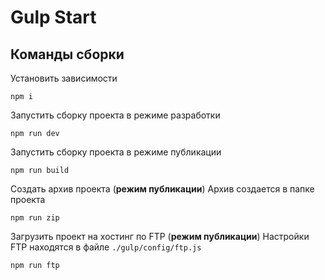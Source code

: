# Gulp Start
## Команды сборки
Установить зависимости

    npm i

Запустить сборку проекта в режиме разработки

    npm run dev

Запустить сборку проекта в режиме публикации

    npm run build

Создать архив проекта (**режим публикации**)
Архив создается в папке проекта

    npm run zip

Загрузить проект на хостинг по FTP (**режим публикации**)
Настройки FTP находятся в файле `./gulp/config/ftp.js`

    npm run ftp